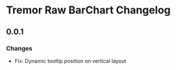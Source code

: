 # Tremor Raw BarChart Changelog

## 0.0.1

### Changes

- Fix: Dynamic tooltip position on vertical layout
